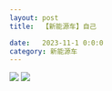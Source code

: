 ```yaml
---
layout: post
title:  【新能源车】自己

date:   2023-11-1 0:0:0
category: 新能源车
---
```

![](http://s3s4mtyq6.hd-bkt.clouddn.com/img/6661699834311_.pic.jpg)
![](http://s3s4mtyq6.hd-bkt.clouddn.com/img/new_car_me_v1.0_2311131416.png)

